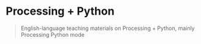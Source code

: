 # Processing + Python

> English-language teaching materials on Processing + Python, mainly Processing Python mode


